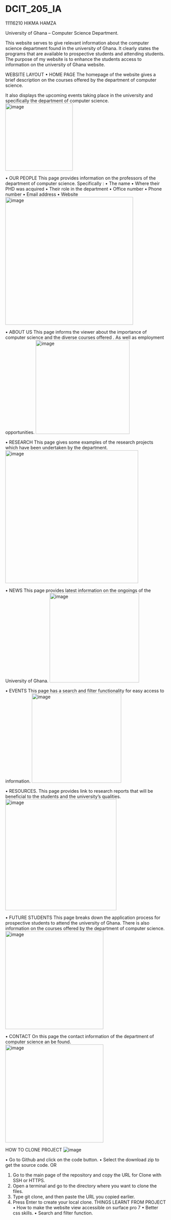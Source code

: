# DCIT_205_IA
11116210 HIKMA HAMZA


University of Ghana – Computer Science Department.

This website serves to give relevant information about the computer science department found in the university of Ghana.
It clearly states the programs that are available to prospective students and attending students.
The purpose of my website is to enhance the students access to information on the university of Ghana website.


WEBSITE LAYOUT
•	HOME PAGE
The homepage of the website gives a brief description on the courses offered by the department of computer science.

It also displays the upcoming events taking place in the university and specifically the department of computer science.
<img width="211" alt="image" src="https://github.com/NAPARI45/11116210_DCIT205/assets/143945746/e37931d3-4576-4688-84b0-044d58b36407">

•	OUR PEOPLE
This page provides information on the professors of the department of computer science. Specifically :
•	The name
•	Where their PHD was acquired
•	Their role in the department
•	Office number
•	Phone number
•	Email address
•	Website
<img width="400" alt="image" src="https://github.com/NAPARI45/11116210_DCIT205/assets/143945746/b2f59cbc-0f73-409d-87fa-ba042d9fc20c">

•	ABOUT US
This page informs the viewer about the importance of computer science and the diverse courses offered . As well as employment opportunities.
<img width="294" alt="image" src="https://github.com/NAPARI45/11116210_DCIT205/assets/143945746/dde8cce0-3c58-4e83-b90b-3d2669eb2673">

•	RESEARCH
This page gives some examples of the research projects which have been undertaken by the department.
<img width="416" alt="image" src="https://github.com/NAPARI45/11116210_DCIT205/assets/143945746/663c124e-4b94-42dc-9b73-6bc7746e1b8a">

•	NEWS
This page provides latest information on the ongoings of the University of Ghana.
<img width="280" alt="image" src="https://github.com/NAPARI45/11116210_DCIT205/assets/143945746/718ae141-cdaa-4130-8a71-f959a39024ea">

•	EVENTS
This page has a search and filter functionality for easy access to information.
<img width="280" alt="image" src="https://github.com/NAPARI45/11116210_DCIT205/assets/143945746/53309684-fcfd-4c1f-a1eb-71454b134089">

•	RESOURCES.
This page provides link to research reports that will be beneficial to the students and the university’s qualities.
<img width="348" alt="image" src="https://github.com/NAPARI45/11116210_DCIT205/assets/143945746/60217285-b48b-4050-ae81-adce7bc40370">

•	FUTURE STUDENTS
This page breaks down the application process for prospective students to attend the university of Ghana. There is also information on the courses offered by the department of computer science.
<img width="307" alt="image" src="https://github.com/NAPARI45/11116210_DCIT205/assets/143945746/59698eeb-0252-43fc-a104-3ef1991ffd7a">

•	CONTACT
On this page the contact information of the department of computer science an be found.
<img width="307" alt="image" src="https://github.com/NAPARI45/11116210_DCIT205/assets/143945746/17bdcf5e-ddd1-45c1-82f9-1a925bdf70ab">


HOW TO CLONE PROJECT
 ![image](https://github.com/NAPARI45/11116210_DCIT205/assets/143945746/4b5de0d1-f189-478c-9d0d-3adcef62f17d)

•	Go to Github and click on the code button.
•	Select the download zip to get the source code.
OR
1.	Go to the main page of the repository and copy the URL for Clone with SSH or HTTPS.
2.	Open a terminal and go to the directory where you want to clone the files.
3.	Type git clone, and then paste the URL you copied earlier.
4.	Press Enter to create your local clone.
THINGS LEARNT FROM PROJECT
•	How to make the website view accessible on surface pro 7
•	Better css skills.
•	Search and filter function.


